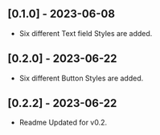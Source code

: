 
## [0.1.0] - 2023-06-08
 
* Six different Text field Styles are added.

## [0.2.0] - 2023-06-22
 
* Six different Button Styles are added.

## [0.2.2] - 2023-06-22
 
* Readme Updated for v0.2.